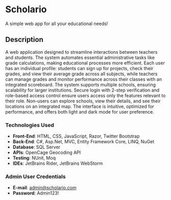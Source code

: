 # Scholario

A simple web app for all your educational needs!

## Description

A web application designed to streamline interactions between teachers and students. The system automates essential administrative tasks like grade calculations, making educational processes more efficient. Each user has an individual profile: students can sign up for projects, check their grades, and view their average grade across all subjects, while teachers can manage grades and monitor performance across their classes with an integrated scoreboard. The system supports multiple schools, ensuring scalability for larger institutions. Secure login with 2-step verification and role-based access control ensure users access only the features relevant to their role. Non-users can explore schools, view their details, and see their locations on an integrated map. The interface is intuitive, optimized for performance, and offers both light and dark mode for user preference.

### Technologies Used

* **Front-End**: HTML, CSS, JavaScript, Razor, Twitter Bootstrap
* **Back-End**: C#, Asp.Net, MVC, Entity Framework Core, LINQ, NuGet
* **Database**: SQL Server
* **APIs**: OpenCage Geocoding API
* **Testing**: NUnit, Moq
* **IDEs**: JetBrains Rider, JetBrains WebStorm

### Admin User Credentials

* **E-mail**: admin@scholario.com
* **Password**: Admin123!
